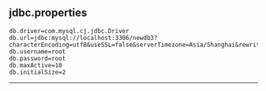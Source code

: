## jdbc.properties

```properties
db.driver=com.mysql.cj.jdbc.Driver
db.url=jdbc:mysql://localhost:3306/newdb3?characterEncoding=utf8&useSSL=false&serverTimezone=Asia/Shanghai&rewriteBatchedStatements=true
db.username=root
db.password=root
db.maxActive=10
db.initialSize=2
```



---

